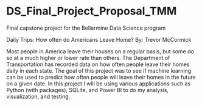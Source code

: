 # DS_Final_Project_Proposal_TMM
Final capstone project for the Bellarmine Data Science program

Daily Trips: How often do Americans Leave Home? 
By: Trevor McCormick

Most people in America leave their houses on a regular basis, but some do so at a much higher or lower rate than others. The Department of Transportation has recorded data on how often people leave their homes daily in each state. The goal of this project was to see if machine learning can be used to predict how often people will leave their homes in the future on a given date. In this project I will be using various applications such as Python (with packages), SQLite, and Power BI to do my analysis, visualization, and testing.
